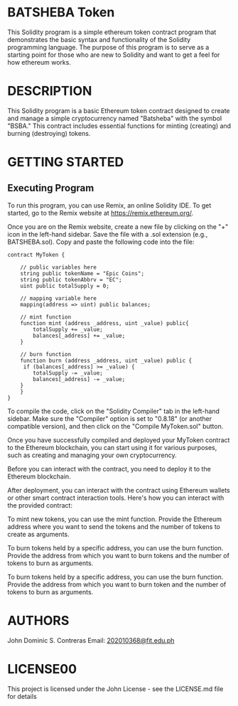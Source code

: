 # BATSHEBA Token
This Solidity program is a simple ethereum token contract program that demonstrates the basic syntax and functionality of the Solidity programming language. The purpose of this program is to serve as a starting point for those who are new to Solidity and want to get a feel for how ethereum works.
# DESCRIPTION
This Solidity program is a basic Ethereum token contract designed to create and manage a simple cryptocurrency named "Batsheba" with the symbol "BSBA." This contract includes essential functions for minting (creating) and burning (destroying) tokens.
# GETTING STARTED
## Executing Program
To run this program, you can use Remix, an online Solidity IDE. To get started, go to the Remix website at https://remix.ethereum.org/.

Once you are on the Remix website, create a new file by clicking on the "+" icon in the left-hand sidebar. Save the file with a .sol extension (e.g., BATSHEBA.sol). Copy and paste the following code into the file:
```solidity
contract MyToken {

    // public variables here
    string public tokenName = "Epic Coins";
    string public tokenAbbrv = "EC";
    uint public totalSupply = 0;

    // mapping variable here
    mapping(address => uint) public balances;

    // mint function
    function mint (address _address, uint _value) public{
        totalSupply += _value;
        balances[_address] += _value;
    }

    // burn function
    function burn (address _address, uint _value) public {
     if (balances[_address] >= _value) {
        totalSupply -= _value;
        balances[_address] -= _value;
    }
    }
}
```
To compile the code, click on the "Solidity Compiler" tab in the left-hand sidebar. Make sure the "Compiler" option is set to "0.8.18" (or another compatible version), and then click on the "Compile MyToken.sol" button.

Once you have successfully compiled and deployed your MyToken contract to the Ethereum blockchain, you can start using it for various purposes, such as creating and managing your own cryptocurrency. 

Before you can interact with the contract, you need to deploy it to the Ethereum blockchain. 

After deployment, you can interact with the contract using Ethereum wallets or other smart contract interaction tools. Here's how you can interact with the provided contract:

To mint  new tokens, you can use the mint function. Provide the Ethereum address where you want to send the tokens and the number of tokens to create as arguments.

To burn  tokens held by a specific address, you can use the burn function. Provide the address from which you want to burn tokens and the number of tokens to burn as arguments.

To burn  tokens held by a specific address, you can use the burn function. Provide the address from which you want to burn token and the number of tokens to burn as arguments.

# AUTHORS
John Dominic S. Contreras
Email:
202010368@fit.edu.ph
# LICENSE00
This project is licensed under the John License - see the LICENSE.md file for details

